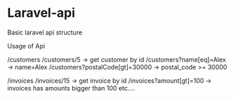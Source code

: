 # Laravel-api
Basic laravel api structure


Usage of Api

/customers
/customers/5  -> get customer by id
/customers?name[eq]=Alex  -> name=Alex
/customers?postalCode[gt]=30000  -> postal_code >= 30000

/invoices
/invoices/15   -> get invoice by id
/invoices?amount[gt]=100  -> invoices has amounts bigger than 100
etc....

